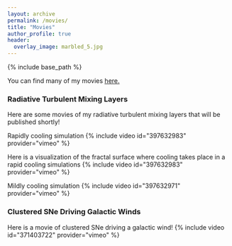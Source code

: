 ```yaml
---
layout: archive
permalink: /movies/
title: "Movies"
author_profile: true
header:
  overlay_image: marbled_5.jpg
---
```

{% include base_path %}

You can find many of my movies <u><a href="https://vimeo.com/user104775348">here</a>.</u> 

### Radiative Turbulent Mixing Layers

Here are some movies of my radiative turbulent mixing layers that will be published shortly!

Rapidly cooling simulation
{% include video id="397632983" provider="vimeo" %}

Here is a visualization of the fractal surface where cooling takes place in a rapid cooling simulations
{% include video id="397632983" provider="vimeo" %}

Mildly cooling simulation
{% include video id="397632971" provider="vimeo" %}

### Clustered SNe Driving Galactic Winds

Here is a movie of clustered SNe driving a galactic wind!
{% include video id="371403722" provider="vimeo" %}


<!-- 
{% include base_path %}
{% capture written_year %}'None'{% endcapture %}
{% for post in site.posts %}
  {% capture year %}{{ post.date | date: '%Y' }}{% endcapture %}
  {% if year != written_year %}
    <h2 id="{{ year | slugify }}" class="archive__subtitle">{{ year }}</h2>
    {% capture written_year %}{{ year }}{% endcapture %}
  {% endif %}
  {% include archive-single.html %}
{% endfor %}
 -->